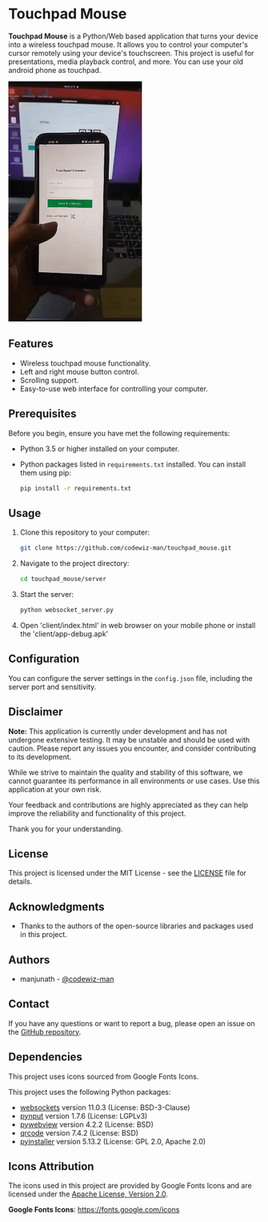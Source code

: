 # Touchpad Mouse

**Touchpad Mouse** is a Python/Web based application that turns your device into a wireless touchpad mouse. It allows you to control your computer's cursor remotely using your device's touchscreen. This project is useful for presentations, media playback control, and more. You can use your old android phone as touchpad.

![Touchpad Mouse Demo](connect.gif)

## Features

- Wireless touchpad mouse functionality.
- Left and right mouse button control.
- Scrolling support.
- Easy-to-use web interface for controlling your computer.

## Prerequisites

Before you begin, ensure you have met the following requirements:

- Python 3.5 or higher installed on your computer.
- Python packages listed in `requirements.txt` installed. You can install them using pip:

    ```bash
    pip install -r requirements.txt
    ```

## Usage

1. Clone this repository to your computer:

    ```bash
    git clone https://github.com/codewiz-man/touchpad_mouse.git
    ```

2. Navigate to the project directory:

    ```bash
    cd touchpad_mouse/server
    ```

3. Start the server:

    ```bash
    python websocket_server.py
    ```

4. Open 'client/index.html' in web browser on your mobile phone or install the 'client/app-debug.apk'

## Configuration

You can configure the server settings in the `config.json` file, including the server port and sensitivity.

## Disclaimer

**Note:** This application is currently under development and has not undergone extensive testing. It may be unstable and should be used with caution. Please report any issues you encounter, and consider contributing to its development.

While we strive to maintain the quality and stability of this software, we cannot guarantee its performance in all environments or use cases. Use this application at your own risk.

Your feedback and contributions are highly appreciated as they can help improve the reliability and functionality of this project.

Thank you for your understanding.


## License

This project is licensed under the MIT License - see the [LICENSE](LICENSE) file for details.

## Acknowledgments

- Thanks to the authors of the open-source libraries and packages used in this project.

## Authors

- manjunath - [@codewiz-man](https://github.com/codewiz-man)

## Contact

If you have any questions or want to report a bug, please open an issue on the [GitHub repository](https://github.com/codewiz-man/touchpad_js).

## Dependencies

This project uses icons sourced from Google Fonts Icons.

This project uses the following Python packages:

- [websockets](https://pypi.org/project/websockets/) version 11.0.3 (License: BSD-3-Clause)
- [pynput](https://pypi.org/project/pynput/) version 1.7.6 (License: LGPLv3)
- [pywebview](https://pypi.org/project/pywebview/) version 4.2.2 (License: BSD)
- [qrcode](https://pypi.org/project/qrcode/) version 7.4.2 (License: BSD)
- [pyinstaller](https://pypi.org/project/pyinstaller/) version 5.13.2 (License: GPL 2.0, Apache 2.0)


## Icons Attribution

The icons used in this project are provided by Google Fonts Icons and are licensed under the [Apache License, Version 2.0](LICENSE).

**Google Fonts Icons**: https://fonts.google.com/icons
